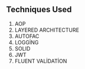 ## Techniques Used
                
1. AOP 
2. LAYERED ARCHITECTURE
3. AUTOFAC
4. LOGGİNG
5. SOLID
6. JWT
7. FLUENT VALİDATİON
